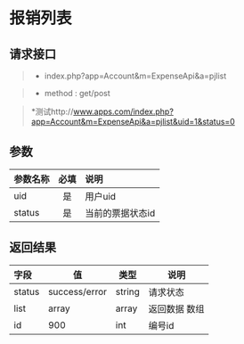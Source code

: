 # 报销列表
## 请求接口 

> * index.php?app=Account&m=ExpenseApi&a=pjlist

> * method : get/post

> *测试http://www.apps.com/index.php?app=Account&m=ExpenseApi&a=pjlist&uid=1&status=0
## 参数

| 参数名称      |    必填 | 说明  |
| :-------- | :--------:| :-- |
|uid| 是| 用户uid  |
| status| 是 | 当前的票据状态id|




## 返回结果
|字段 |  值| 类型 | 说明|
|:----|----|----|-----|
|status| success/error | string| 请求状态 |
|list|array | array | 返回数据 数组|
|id|900|int|编号id|
